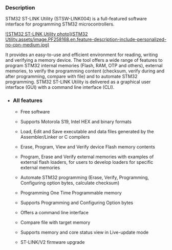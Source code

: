 ### Description

STM32 ST-LINK Utility (STSW-LINK004) is a full-featured software interface for programming STM32 microcontrollers. 

[![STM32 ST-LINK Utility photo](STM32 Utility.assets/image.PF258168.en.feature-description-include-personalized-no-cpn-medium.jpg)](https://www.st.com/en/development-tools/stsw-link004.html#)

It provides an easy-to-use and efficient environment for reading, writing and verifying a memory device.
The tool offers a wide range of features to program STM32 internal memories (Flash, RAM, OTP and others), external memories, to verify the programming content (checksum, verify during and after programming, compare with file) and to automate STM32 programming.
STM32 ST-LINK Utility is delivered as a graphical user interface (GUI) with a command line interface (CLI).

- ### All features

  - Free software
  - Supports Motorola S19, Intel HEX and binary formats
  - Load, Edit and Save executable and data files generated by the Assembler/Linker or C compilers
  - Erase, Program, View and Verify device Flash memory contents
  - Program, Erase and Verify external memories with examples of external flash loaders, for users to develop loaders for specific external memories
  - Automate STM32 programming (Erase, Verify, Programming, Configuring option bytes, calculate checksum)

  - Programming One Time Programmable memory
  - Supports Programming and Configuring Option bytes
  - Offers a command line interface
  - Compare file with target memory
  - Supports memory and core status view in Live-update mode
  - ST-LINK/V2 firmware upgrade

  

